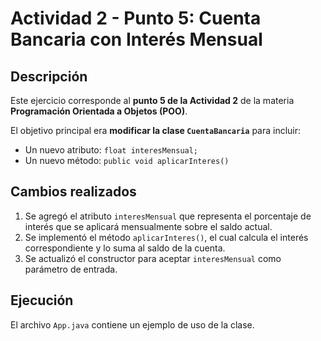# Actividad 2 - Punto 5: Cuenta Bancaria con Interés Mensual

## Descripción

Este ejercicio corresponde al **punto 5 de la Actividad 2** de la materia **Programación Orientada a Objetos (POO)**.

El objetivo principal era **modificar la clase `CuentaBancaria`** para incluir:

- Un nuevo atributo: `float interesMensual;`
- Un nuevo método: `public void aplicarInteres()`

## Cambios realizados

1. Se agregó el atributo `interesMensual` que representa el porcentaje de interés que se aplicará mensualmente sobre el saldo actual.
2. Se implementó el método `aplicarInteres()`, el cual calcula el interés correspondiente y lo suma al saldo de la cuenta.
3. Se actualizó el constructor para aceptar `interesMensual` como parámetro de entrada.

## Ejecución

El archivo `App.java` contiene un ejemplo de uso de la clase.
